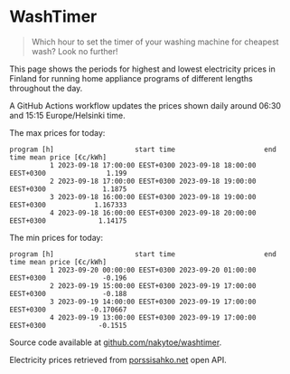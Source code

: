 
# WashTimer

> Which hour to set the timer of your washing machine for cheapest wash? Look no further!

This page shows the periods for highest and lowest electricity prices in Finland 
for running home appliance programs of different lengths throughout the day. 

A GitHub Actions workflow updates the prices shown daily around 06:30 and 15:15 Europe/Helsinki time.

The max prices for today:

	program [h]                    start time                      end time mean price [€c/kWh]
	          1 2023-09-18 17:00:00 EEST+0300 2023-09-18 18:00:00 EEST+0300               1.199
	          2 2023-09-18 17:00:00 EEST+0300 2023-09-18 19:00:00 EEST+0300              1.1875
	          3 2023-09-18 16:00:00 EEST+0300 2023-09-18 19:00:00 EEST+0300            1.167333
	          4 2023-09-18 16:00:00 EEST+0300 2023-09-18 20:00:00 EEST+0300             1.14175

The min prices for today:

	program [h]                    start time                      end time mean price [€c/kWh]
	          1 2023-09-20 00:00:00 EEST+0300 2023-09-20 01:00:00 EEST+0300              -0.196
	          2 2023-09-19 15:00:00 EEST+0300 2023-09-19 17:00:00 EEST+0300              -0.188
	          3 2023-09-19 14:00:00 EEST+0300 2023-09-19 17:00:00 EEST+0300           -0.170667
	          4 2023-09-19 13:00:00 EEST+0300 2023-09-19 17:00:00 EEST+0300             -0.1515


Source code available at [github.com/nakytoe/washtimer](https://github.com/nakytoe/washtimer).

Electricity prices retrieved from [porssisahko.net](https://porssisahko.net/api) open API.
